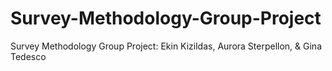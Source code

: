 # Survey-Methodology-Group-Project
Survey Methodology Group Project: Ekin Kizildas, Aurora Sterpellon, &amp; Gina Tedesco
